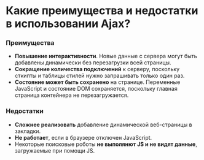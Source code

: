 Какие преимущества и недостатки в использовании Ajax?
=====================

### Преимущества

* **Повышение интерактивности**. Новые данные с сервера могут быть добавлены динамически без перезагрузки всей страницы.
* **Сокращение количества подключений** к серверу, поскольку сткипты и таблицы стилей нужно запрашивать только один раз.
* **Состояние может быть сохранено** на странице. Переменные JavaScript и состояние DOM сохраняется, поскольку главная страница контейнера не перезагружается.

### Недостатки

* **Сложнее реализовать** добавление динамической веб-страницы в закладки.
* **Не работает**, если в браузере отключен JavaScript.
* Некоторые поисковые роботы **не выполянют JS и не видят данные**, загружаемые при помощи JS.
